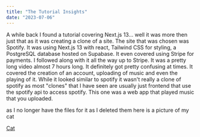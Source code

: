 ```yaml
---
title: "The Tutorial Insights"
date: "2023-07-06"
---
```


A while back I found a tutorial covering Next.js 13... well it was more then just that as it was creating a clone of a site. The site that was chosen was Spotify. It was using Next.js 13 with react, Tailwind CSS for styling, a PostgreSQL database hosted on Supabase. It even covered using Stripe for payments. I followed along with it all the way up to Stripe. It was a pretty long video almost 7 hours long. It definitely got pretty confusing at times. It covered the creation of an account, uploading of music and even the playing of it. While it looked similar to spotify it wasn't really a clone of spotify as most "clones" that I have seen are usually just frontend that use the spotify api to access spotify. This one was a web app that played music that you uploaded.

as I no longer have the files for it as I deleted them here is a picture of my cat

[Cat](../public/images/cat.jpg)
